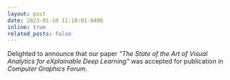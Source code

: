 ```yaml
---
layout: post
date: 2023-01-10 11:10:01-0400
inline: true
related_posts: false
---
```


Delighted to announce that our paper *"The State of the Art of Visual Analytics for eXplainable Deep Learning"* was accepted for publication in *Computer Graphics Forum*.
